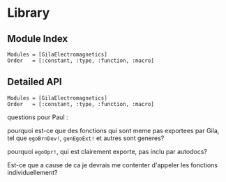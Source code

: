 # Library

## Module Index

```@index
Modules = [GilaElectromagnetics]
Order   = [:constant, :type, :function, :macro]
```
## Detailed API

```@autodocs
Modules = [GilaElectromagnetics]
Order   = [:constant, :type, :function, :macro]
```

questions pour Paul :

pourquoi est-ce que des fonctions qui sont meme pas exportees par Gila, tel que `egoBrnDev!`, `genEgoExt!` et autres sont generes?

pourquoi `egoOpr!`, qui est clairement exporte, pas inclu par autodocs?

Est-ce que a cause de ca je devrais me contenter d'appeler les fonctions individuellement?
